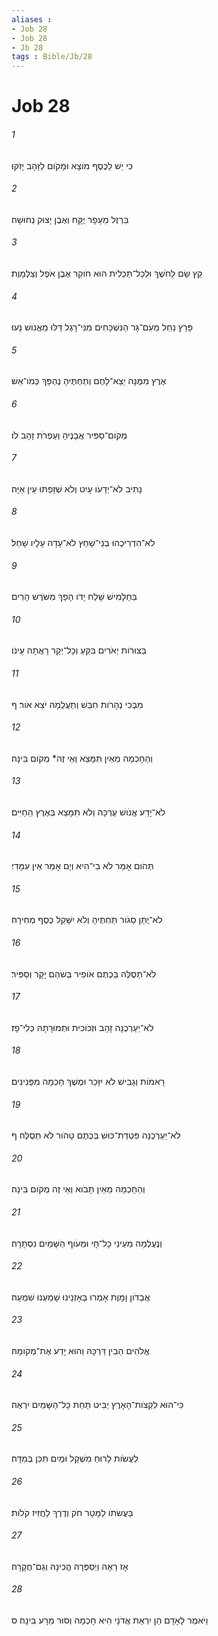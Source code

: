 ```yaml
---
aliases : 
- Job 28
- Job 28
- Jb 28
tags : Bible/Jb/28
---
```


# Job 28

###### 1
כִּי יֵשׁ לַכֶּסֶף מֹוצָא וּמָקֹום לַזָּהָב יָזֹקּוּ׃
###### 2
בַּרְזֶל מֵעָפָר יֻקָּח וְאֶבֶן יָצוּק נְחוּשָׁה׃
###### 3
קֵץ שָׂם לַחֹשֶׁךְ וּלְכָל־תַּכְלִית הוּא חֹוקֵר אֶבֶן אֹפֶל וְצַלְמָוֶת׃
###### 4
פָּרַץ נַחַל מֵעִם־גָּר הַנִּשְׁכָּחִים מִנִּי־רָגֶל דַּלּוּ מֵאֱנֹושׁ נָעוּ׃
###### 5
אֶרֶץ מִמֶּנָּה יֵצֵא־לָחֶם וְתַחְתֶּיהָ נֶהְפַּךְ כְּמֹו־אֵשׁ׃
###### 6
מְקֹום־סַפִּיר אֲבָנֶיהָ וְעַפְרֹת זָהָב לֹו׃
###### 7
נָתִיב לֹא־יְדָעֹו עָיִט וְלֹא שְׁזָפַתּוּ עֵין אַיָּה׃
###### 8
לֹא־הִדְרִיכֻהוּ בְנֵי־שָׁחַץ לֹא־עָדָה עָלָיו שָׁחַל׃
###### 9
בַּחַלָּמִישׁ שָׁלַח יָדֹו הָפַךְ מִשֹּׁרֶשׁ הָרִים׃
###### 10
בַּצּוּרֹות יְאֹרִים בִּקֵּעַ וְכָל־יְקָר רָאֲתָה עֵינֹו׃
###### 11
מִבְּכִי נְהָרֹות חִבֵּשׁ וְתַעֲלֻמָהּ יֹצִא אֹור׃ ף
###### 12
וְהַחָכְמָה מֵאַיִן תִּמָּצֵא וְאֵי זֶה* מְקֹום בִּינָה׃
###### 13
לֹא־יָדַע אֱנֹושׁ עֶרְכָּהּ וְלֹא תִמָּצֵא בְּאֶרֶץ הַחַיִּים׃
###### 14
תְּהֹום אָמַר לֹא בִי־הִיא וְיָם אָמַר אֵין עִמָּדִי׃
###### 15
לֹא־יֻתַּן סְגֹור תַּחְתֶּיהָ וְלֹא יִשָּׁקֵל כֶּסֶף מְחִירָהּ׃
###### 16
לֹא־תְסֻלֶּה בְּכֶתֶם אֹופִיר בְּשֹׁהַם יָקָר וְסַפִּיר׃
###### 17
לֹא־יַעַרְכֶנָּה זָהָב וּזְכֹוכִית וּתְמוּרָתָהּ כְּלִי־פָז׃
###### 18
רָאמֹות וְגָבִישׁ לֹא יִזָּכֵר וּמֶשֶׁךְ חָכְמָה מִפְּנִינִים׃
###### 19
לֹא־יַעַרְכֶנָּה פִּטְדַת־כּוּשׁ בְּכֶתֶם טָהֹור לֹא תְסֻלֶּה׃ ף
###### 20
וְהַחָכְמָה מֵאַיִן תָּבֹוא וְאֵי זֶה מְקֹום בִּינָה׃
###### 21
וְנֶעֶלְמָה מֵעֵינֵי כָל־חָי וּמֵעֹוף הַשָּׁמַיִם נִסְתָּרָה׃
###### 22
אֲבַדֹּון וָמָוֶת אָמְרוּ בְּאָזְנֵינוּ שָׁמַעְנוּ שִׁמְעָהּ׃
###### 23
אֱלֹהִים הֵבִין דַּרְכָּהּ וְהוּא יָדַע אֶת־מְקֹומָהּ׃
###### 24
כִּי־הוּא לִקְצֹות־הָאָרֶץ יַבִּיט תַּחַת כָּל־הַשָּׁמַיִם יִרְאֶה׃
###### 25
לַעֲשֹׂות לָרוּחַ מִשְׁקָל וּמַיִם תִּכֵּן בְּמִדָּה׃
###### 26
בַּעֲשׂתֹו לַמָּטָר חֹק וְדֶרֶךְ לַחֲזִיז קֹלֹות׃
###### 27
אָז רָאָהּ וַיְסַפְּרָהּ הֱכִינָהּ וְגַם־חֲקָרָהּ׃
###### 28
וַיֹּאמֶר לָאָדָם הֵן יִרְאַת אֲדֹנָי הִיא חָכְמָה וְסוּר מֵרָע בִּינָה׃ ס
